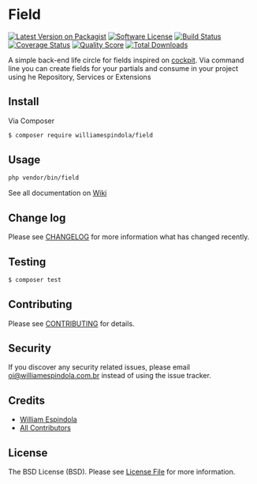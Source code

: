 # Field

[![Latest Version on Packagist][ico-version]][link-packagist]
[![Software License][ico-license]](LICENSE.md)
[![Build Status][ico-travis]][link-travis]
[![Coverage Status][ico-scrutinizer]][link-scrutinizer]
[![Quality Score][ico-code-quality]][link-code-quality]
[![Total Downloads][ico-downloads]][link-downloads]

A simple back-end life circle for fields inspired on [cockpit](http://getcockpit.com/).
Via command line you can create fields for your partials and consume in your project using he Repository, Services or Extensions

## Install

Via Composer

``` bash
$ composer require williamespindola/field
```

## Usage

``` bash
php vendor/bin/field
```

See all documentation on [Wiki](https://github.com/williamespindola/field/wiki)

## Change log

Please see [CHANGELOG](CHANGELOG.md) for more information what has changed recently.

## Testing

``` bash
$ composer test
```

## Contributing

Please see [CONTRIBUTING](CONTRIBUTING.md) for details.

## Security

If you discover any security related issues, please email oi@williamespindola.com.br instead of using the issue tracker.

## Credits

- [William Espindola][link-author]
- [All Contributors][link-contributors]

## License

The BSD License (BSD). Please see [License File](LICENSE.md) for more information.

[ico-version]: https://img.shields.io/packagist/v/williamespindola/field.svg?style=flat-square
[ico-license]: https://img.shields.io/badge/license-BSD-brightgreen.svg?style=flat-square
[ico-travis]: https://img.shields.io/travis/williamespindola/field/master.svg?style=flat-square
[ico-scrutinizer]: https://img.shields.io/scrutinizer/coverage/g/williamespindola/field.svg?style=flat-square
[ico-code-quality]: https://img.shields.io/scrutinizer/g/williamespindola/field.svg?style=flat-square
[ico-downloads]: https://img.shields.io/packagist/dt/williamespindola/field.svg?style=flat-square

[link-packagist]: https://packagist.org/packages/williamespindola/field
[link-travis]: https://travis-ci.org/williamespindola/field
[link-scrutinizer]: https://scrutinizer-ci.com/g/williamespindola/field/code-structure
[link-code-quality]: https://scrutinizer-ci.com/g/williamespindola/field
[link-downloads]: https://packagist.org/packages/williamespindola/field
[link-author]: https://github.com/williamespindola
[link-contributors]: ../../contributors
